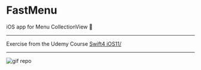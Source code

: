 # FastMenu
iOS app for Menu CollectionView 📱

***

 Exercise from the Udemy Course [Swift4 iOS11/](https://www.udemy.com/course/swift-4-ios-11/)
***

<img src="public/gif.gif" alt="gif repo">
